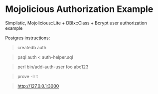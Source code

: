 # Mojolicious Authorization Example
Simplistic, Mojolicious::Lite + DBIx::Class + Bcrypt user authorization example

Postgres instructions:

> createdb auth

> psql auth < auth-helper.sql

> perl bin/add-auth-user foo abc123

> prove -lr t

> http://127.0.0.1:3000 
